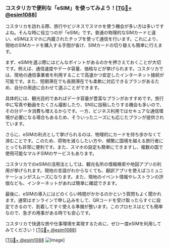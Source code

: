 ### コスタリカで便利な「eSIM」を使ってみよう！[[TG💪+ @esim1088](https://t.me/s/esim1088)]

コスタリカを訪れる際、旅行やビジネスでスマホを使う機会が多い方は多いですよね。そんな時に役立つのが「eSIM」です。普通の物理的なSIMカードと違い、eSIMはスマホに内蔵されたチップを使って通信を行います。これにより、現地のSIMカードを購入する手間が省け、SIMカードの切り替えも簡単に行えます。

まず、eSIMを選ぶ際にはどんなポイントがあるのかを押さえておくことが大切です。例えば、通信速度やデータ容量、価格などが挙げられます。コスタリカでは、現地の通信事業者を利用することで高速かつ安定したインターネット接続が可能です。また、短期滞在でも長期滞在でも柔軟に対応できるプランがあるため、自分の用途に合わせて選ぶことができます。

具体的には、観光目的であればデータ容量が豊富なプランがおすすめです。旅行中に写真や動画をたくさん撮影したり、SNSに投稿したりする機会も多いので、その分データ消費も増えるからです。一方、ビジネス利用ではセキュアな通信環境が必要になる場合もあるため、そういったニーズにも応じたプランが提供されています。

さらに、eSIMの利点として挙げられるのは、物理的にカードを持ち歩かなくて済むことです。このため、荷物を減らしたい方や、頻繁に国境を越える旅行者にとっても非常に便利です。また、スマホの設定も簡単にできますし、複数の国で使用可能なマルチSIMのサービスもあります。

コスタリカでのeSIMの活用法としては、観光名所の情報検索や地図アプリの利用が挙げられます。現地の言語がわからなくても、翻訳アプリを使えばコミュニケーションがスムーズになります。また、現地のイベント情報やレストランの評価なども、インターネットがあれば簡単に確認できます。

最後に、eSIMの導入にはどのくらい時間がかかるのかという質問もよく聞かれます。通常はオンラインで申し込みをして、QRコードを受け取ったらすぐに設定できるので、到着してすぐ使える準備が整います。このプロセスはとても簡単なので、急ぎの用事がある時でも安心です。

コスタリカで快適な旅や仕事環境を実現するために、ぜひ一度eSIMを利用してみてください！[[TG💪+ @esim1088](https://t.me/s/esim1088)]

[[TG💪+ @esim1088](https://t.me/s/esim1088) ![Image](https://i.postimg.cc/Y0z9fWf4/image.png)]